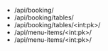 - /api/booking/
- /api/booking/tables/
- /api/booking/tables/\<int:pk\>/
- /api/menu-items/\<int:pk\>/
- /api/menu-items/\<int:pk\>/
